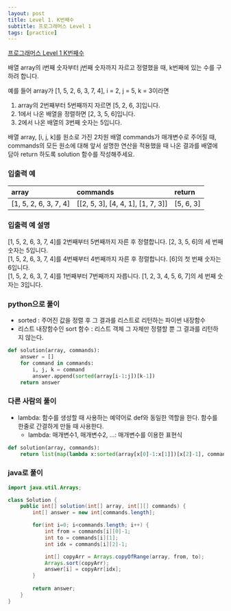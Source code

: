 ```yaml
---
layout: post
title: Level 1. K번째수
subtitle: 프로그래머스 Level 1
tags: [practice]
---
```


[프로그래머스 Level 1 K번째수](https://programmers.co.kr/learn/courses/30/lessons/42748)

배열 array의 i번째 숫자부터 j번째 숫자까지 자르고 정렬했을 때, k번째에 있는 수를 구하려 합니다.

예를 들어 array가 [1, 5, 2, 6, 3, 7, 4], i = 2, j = 5, k = 3이라면
1. array의 2번째부터 5번째까지 자르면 [5, 2, 6, 3]입니다.
2. 1에서 나온 배열을 정렬하면 [2, 3, 5, 6]입니다.
3. 2에서 나온 배열의 3번째 숫자는 5입니다.

배열 array, [i, j, k]를 원소로 가진 2차원 배열 commands가 매개변수로 주어질 때, commands의 모든 원소에 대해 앞서 설명한 연산을 적용했을 때 나온 결과를 배열에 담아 return 하도록 solution 함수를 작성해주세요.

### 입출력 예

| array | commands | return |
| :--- | :--- | :--- |
| [1, 5, 2, 6, 3, 7, 4] | [[2, 5, 3], [4, 4, 1], [1, 7, 3]] | [5, 6, 3] |

### 입출력 예 설명
[1, 5, 2, 6, 3, 7, 4]를 2번째부터 5번째까지 자른 후 정렬합니다. [2, 3, 5, 6]의 세 번째 숫자는 5입니다.  
[1, 5, 2, 6, 3, 7, 4]를 4번째부터 4번째까지 자른 후 정렬합니다. [6]의 첫 번째 숫자는 6입니다.  
[1, 5, 2, 6, 3, 7, 4]를 1번째부터 7번째까지 자릅니다. [1, 2, 3, 4, 5, 6, 7]의 세 번째 숫자는 3입니다.

### python으로 풀이
* sorted : 주어진 값을 정렬 후 그 결과를 리스트로 리턴하는 파이썬 내장함수
* 리스트 내장함수인 sort 함수 : 리스트 객체 그 자체만 정렬할 뿐 그 결과를 리턴하지 않는다.

```python
def solution(array, commands):
    answer = []
    for command in commands:
        i, j, k = command
        answer.append(sorted(array[i-1:j])[k-1])
    return answer
```

### 다른 사람의 풀이
* lambda: 함수를 생성할 때 사용하는 예약어로 def와 동일한 역할을 한다. 함수를 한줄로 간결하게 만들 때 사용한다. 
    * lambda: 매개변수1, 매개변수2, ...: 매개변수를 이용한 표현식

```python
def solution(array, commands):
    return list(map(lambda x:sorted(array[x[0]-1:x[1]])[x[2]-1], commands))
```

### java로 풀이

```java
import java.util.Arrays;

class Solution {
    public int[] solution(int[] array, int[][] commands) {
        int[] answer = new int[commands.length];

        for(int i=0; i<commands.length; i++) {
            int from = commands[i][0]-1;
            int to = commands[i][1];
            int idx = commands[i][2]-1;

            int[] copyArr = Arrays.copyOfRange(array, from, to);
            Arrays.sort(copyArr);
            answer[i] = copyArr[idx];
        }
        
        return answer;
    }
}
```